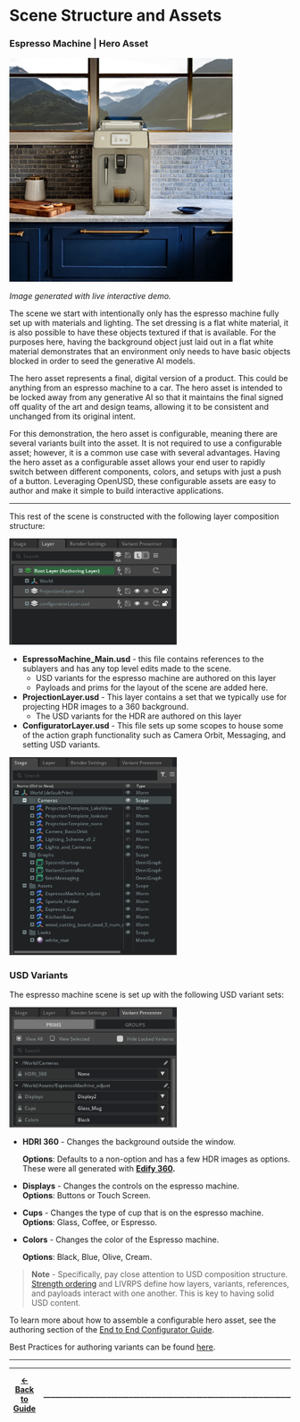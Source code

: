 # Scene Structure and Assets


### **Espresso Machine** | Hero Asset

<img src="../images/blue_marble.png" width="400">

*Image generated with live interactive demo.*

The scene we start with intentionally only has the espresso machine fully set up with materials and lighting. The set dressing is a flat white material, it is also possible to have these objects textured if that is available. For the purposes here, having the background object just laid out in a flat white material demonstrates that an environment only needs to have basic objects blocked in order to seed the generative AI models.

The hero asset represents a final, digital version of a product. This could be anything from an espresso machine to a car. The hero asset is intended to be locked away from any generative AI so that it maintains the final signed off quality of the art and design teams, allowing it to be consistent and unchanged from its original intent.

For this demonstration, the hero asset is configurable, meaning there are several variants built into the asset. It is not required to use a configurable asset; however, it is a common use case with several advantages. Having the hero asset as a configurable asset allows your end user to rapidly switch between different components, colors, and setups with just a push of a button. Leveraging OpenUSD, these configurable assets are easy to author and make it simple to build interactive applications. 

___

This rest of the scene is constructed with the following layer composition structure:

<img src="../images/LayerStructure.png" width="300">

* **EspressoMachine\_Main.usd** \- this file contains references to the sublayers and has any top level edits made to the scene.  
  * USD variants for the espresso machine are authored on this layer  
   * Payloads and prims for the layout of the scene are added here.  
* **ProjectionLayer.usd** \- This layer contains a set that we typically use for projecting HDR images to a 360 background.  
   *  The USD variants for the HDR are authored on this layer  
* **ConfiguratorLayer.usd** \- This file sets up some scopes to house some of the action graph functionality such as Camera Orbit, Messaging, and setting USD variants.

<img src="../images/stageView.png" width="300">

### **USD Variants**

The espresso machine scene is set up with the following USD variant sets:

<img src="../images/Variants.png" width="300">

* **HDRI 360** \- Changes the background outside the window.

    **Options**: Defaults to a non-option and has a few HDR images as options.   
            These were all generated with [**Edify 360**](#heading=h.o9sh4ttabfq9)**.**

* **Displays** \- Changes the controls on the espresso machine.  
        **Options**: Buttons or Touch Screen.  
* **Cups** \- Changes the type of cup that is on the espresso machine.  
        **Options**: Glass, Coffee, or Espresso.  
* **Colors** \- Changes the color of the Espresso machine.

  **Options**: Black, Blue, Olive, Cream.


> **Note** \- Specifically, pay close attention to USD composition structure. [Strength ordering](https://openusd.org/release/glossary.html#livrps-strength-ordering) and LIVRPS define how layers, variants, references, and payloads interact with one another. This is key to having solid USD content.


To learn more about how to assemble a configurable hero asset, see the authoring section of the [End to End Configurator Guide](https://docs.omniverse.nvidia.com/auto-config/latest/asset-authoring.html).


Best Practices for authoring variants can be found [here](https://docs.omniverse.nvidia.com/auto-config/latest/asset-authoring/new-variant-sets.html#).

----
| [&larr; Back to Guide](../README.md) |___________________________________________________________________________  | [Next (Scene Navigation With ActionGraph) &rarr;](./scene_nav.md)|
|-------------------------------|--|---------------------------------------------|
